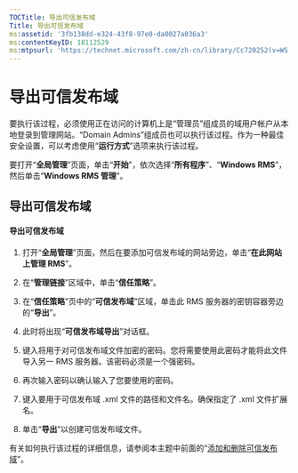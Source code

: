 ```yaml
---
TOCTitle: 导出可信发布域
Title: 导出可信发布域
ms:assetid: '3fb138dd-e324-43f8-97e0-da0027a036a3'
ms:contentKeyID: 18112529
ms:mtpsurl: 'https://technet.microsoft.com/zh-cn/library/Cc720252(v=WS.10)'
---
```


导出可信发布域
==============

要执行该过程，必须使用正在访问的计算机上是“管理员”组成员的域用户帐户从本地登录到管理网站。“Domain Admins”组成员也可以执行该过程。作为一种最佳安全设置，可以考虑使用“**运行方式**”选项来执行该过程。

要打开“**全局管理**”页面，单击“**开始**”，依次选择“**所有程序**”、“**Windows RMS**”，然后单击“**Windows RMS 管理**”。

导出可信发布域
--------------

#### 导出可信发布域

1.  打开“**全局管理**”页面，然后在要添加可信发布域的网站旁边，单击“**在此网站上管理 RMS**”。

2.  在“**管理链接**”区域中，单击“**信任策略**”。

3.  在“**信任策略**”页中的“**可信发布域**”区域，单击此 RMS 服务器的密钥容器旁边的“**导出**”。

4.  此时将出现“**可信发布域导出**”对话框。

5.  键入将用于对可信发布域文件加密的密码。您将需要使用此密码才能将此文件导入另一 RMS 服务器。该密码必须是一个强密码。

6.  再次输入密码以确认输入了您要使用的密码。

7.  键入要用于可信发布域 .xml 文件的路径和文件名。确保指定了 .xml 文件扩展名。

8.  单击“**导出**”以创建可信发布域文件。

有关如何执行该过程的详细信息，请参阅本主题中前面的“[添加和删除可信发布域](https://technet.microsoft.com/d87b502d-5497-4ccd-badf-f6807d587cee)”。
